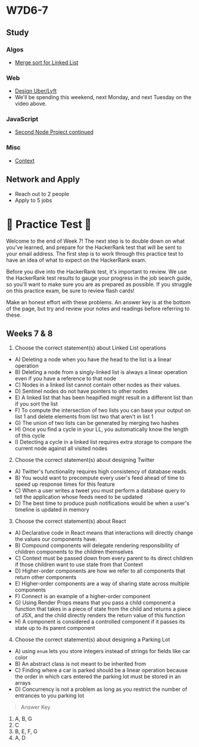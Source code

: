 # W7D6-7

## Study

### Algos

* [Merge sort for Linked List](https://www.geeksforgeeks.org/merge-sort-for-linked-list/)

### Web

* [Design Uber/Lyft](https://www.youtube.com/watch?v=J3DY3Te3A_A)
* We'll be spending this weekend, next Monday, and next Tuesday on the video above.

### JavaScript

* [Second Node Project continued](https://github.com/Pklong/chat-app)

### Misc

* [Context](https://reacttraining.com/patterns/)

## Network and Apply

* Reach out to 2 people
* Apply to 5 jobs

# 🚨 Practice Test 🚨 

Welcome to the end of Week 7! The next step is to double down on what you've learned, and prepare for the HackerRank test that will be sent to your email address. The first step is to work through this practice test to have an idea of what to expect on the HackerRank exam.

Before you dive into the HackerRank test, it's important to review. We use the HackerRank test results to gauge your progress in the job search guide, so you'll want to make sure you are as prepared as possible. If you struggle on this practice exam, be sure to review flash cards!

Make an honest effort with these problems. An answer key is at the bottom of the page, but try and review your notes and readings before referring to these. 

## Weeks 7 & 8

1. Choose the correct statement(s) about Linked List operations
  * A) Deleting a node when you have the head to the list is a linear operation
  * B) Deleting a node from a singly-linked list is always a linear operation even if you have a reference to that node
  * C) Nodes in a linked list cannot contain other nodes as their values.
  * D) Sentinel nodes do not have pointers to other nodes
  * E) A linked list that has been heapified might result in a different list than if you sort the list
  * F) To compute the intersection of two lists you can base your output on list 1 and delete elements from list two that aren't in list 1
  * G) The union of two lists can be generated by merging two hashes
  * H) Once you find a cycle in your LL, you automatically know the length of this cycle
  * I) Detecting a cycle in a linked list requires extra storage to compare the current node against all visited nodes
2. Choose the correct statement(s) about designing Twitter
  * A) Twitter's functionality requires high consistency of database reads.
  * B) You would want to precompute every user's feed ahead of time to speed up response times for this feature
  * C) When a user writes a tweet you must perform a database query to tell the application whose feeds need to be updated
  * D) The best time to produce push notifications would be when a user's timeline is updated in memory
3. Choose the correct statement(s) about React
  * A) Declarative code in React means that interactions will directly change the values our components have.
  * B) Compound components will delegate rendering responsibility of children components to the children themselves
  * C) Context must be passed down from every parent to its direct children if those children want to use state from that Context
  * D) Higher-order components are how we refer to all components that return other components
  * E) Higher-order components are a way of sharing state across multiple components
  * F) Connect is an example of a higher-order component
  * G) Using Render Props means that you pass a child component a function that takes in a piece of state from the child and returns a piece of JSX, and the child directly renders the return value of this function
  * H) A component is considered a controlled component if it passes its state up to its parent component
4. Choose the correct statement(s) about designing a Parking Lot
  * A) using `enum` lets you store integers instead of strings for fields like car color
  * B) An abstract class is not meant to be inherited from
  * C) Finding where a car is parked should be a linear operation because the order in which cars entered the parking lot must be stored in an arrays
  * D) Concurrency is not a problem as long as you restrict the number of entrances to you parking lot



  >Answer Key
  1) A, B, G
  2) C
  3) B, E, F, G
  4) A, D